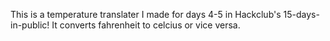 This is a temperature translater I made for days 4-5 in Hackclub's 15-days-in-public! It converts fahrenheit to celcius or vice versa.